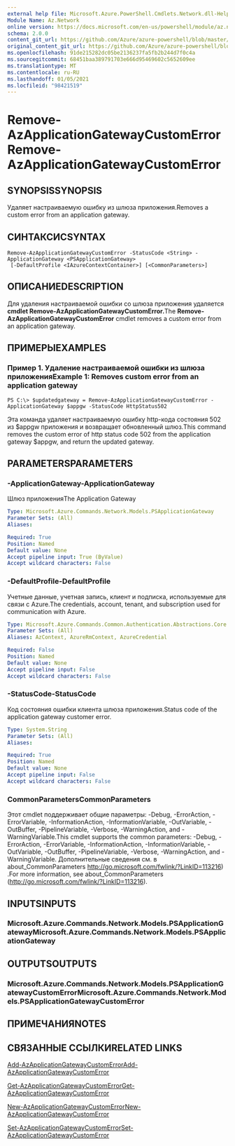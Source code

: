 ```yaml
---
external help file: Microsoft.Azure.PowerShell.Cmdlets.Network.dll-Help.xml
Module Name: Az.Network
online version: https://docs.microsoft.com/en-us/powershell/module/az.network/remove-azapplicationgatewaycustomerror
schema: 2.0.0
content_git_url: https://github.com/Azure/azure-powershell/blob/master/src/Network/Network/help/Remove-AzApplicationGatewayCustomError.md
original_content_git_url: https://github.com/Azure/azure-powershell/blob/master/src/Network/Network/help/Remove-AzApplicationGatewayCustomError.md
ms.openlocfilehash: 91de215282dc05be2136237fa5fb2b244d7f0c4a
ms.sourcegitcommit: 68451baa389791703e666d95469602c5652609ee
ms.translationtype: MT
ms.contentlocale: ru-RU
ms.lasthandoff: 01/05/2021
ms.locfileid: "98421519"
---
```

# <span data-ttu-id="364f6-101">Remove-AzApplicationGatewayCustomError</span><span class="sxs-lookup"><span data-stu-id="364f6-101">Remove-AzApplicationGatewayCustomError</span></span>

## <span data-ttu-id="364f6-102">SYNOPSIS</span><span class="sxs-lookup"><span data-stu-id="364f6-102">SYNOPSIS</span></span>
<span data-ttu-id="364f6-103">Удаляет настраиваемую ошибку из шлюза приложения.</span><span class="sxs-lookup"><span data-stu-id="364f6-103">Removes a custom error from an application gateway.</span></span>

## <span data-ttu-id="364f6-104">СИНТАКСИС</span><span class="sxs-lookup"><span data-stu-id="364f6-104">SYNTAX</span></span>

```
Remove-AzApplicationGatewayCustomError -StatusCode <String> -ApplicationGateway <PSApplicationGateway>
 [-DefaultProfile <IAzureContextContainer>] [<CommonParameters>]
```

## <span data-ttu-id="364f6-105">ОПИСАНИЕ</span><span class="sxs-lookup"><span data-stu-id="364f6-105">DESCRIPTION</span></span>
<span data-ttu-id="364f6-106">Для удаления настраиваемой ошибки со шлюза приложения удаляется **cmdlet Remove-AzApplicationGatewayCustomError.**</span><span class="sxs-lookup"><span data-stu-id="364f6-106">The **Remove-AzApplicationGatewayCustomError** cmdlet removes a custom error from an application gateway.</span></span>

## <span data-ttu-id="364f6-107">ПРИМЕРЫ</span><span class="sxs-lookup"><span data-stu-id="364f6-107">EXAMPLES</span></span>

### <span data-ttu-id="364f6-108">Пример 1. Удаление настраиваемой ошибки из шлюза приложения</span><span class="sxs-lookup"><span data-stu-id="364f6-108">Example 1: Removes custom error from an application gateway</span></span>
```
PS C:\> $updatedgateway = Remove-AzApplicationGatewayCustomError -ApplicationGateway $appgw -StatusCode HttpStatus502
```

<span data-ttu-id="364f6-109">Эта команда удаляет настраиваемую ошибку http-кода состояния 502 из $appgw приложения и возвращает обновленный шлюз.</span><span class="sxs-lookup"><span data-stu-id="364f6-109">This command removes the custom error of http status code 502 from the application gateway $appgw, and return the updated gateway.</span></span>

## <span data-ttu-id="364f6-110">PARAMETERS</span><span class="sxs-lookup"><span data-stu-id="364f6-110">PARAMETERS</span></span>

### <span data-ttu-id="364f6-111">-ApplicationGateway</span><span class="sxs-lookup"><span data-stu-id="364f6-111">-ApplicationGateway</span></span>
<span data-ttu-id="364f6-112">Шлюз приложения</span><span class="sxs-lookup"><span data-stu-id="364f6-112">The Application Gateway</span></span>

```yaml
Type: Microsoft.Azure.Commands.Network.Models.PSApplicationGateway
Parameter Sets: (All)
Aliases:

Required: True
Position: Named
Default value: None
Accept pipeline input: True (ByValue)
Accept wildcard characters: False
```

### <span data-ttu-id="364f6-113">-DefaultProfile</span><span class="sxs-lookup"><span data-stu-id="364f6-113">-DefaultProfile</span></span>
<span data-ttu-id="364f6-114">Учетные данные, учетная запись, клиент и подписка, используемые для связи с Azure.</span><span class="sxs-lookup"><span data-stu-id="364f6-114">The credentials, account, tenant, and subscription used for communication with Azure.</span></span>

```yaml
Type: Microsoft.Azure.Commands.Common.Authentication.Abstractions.Core.IAzureContextContainer
Parameter Sets: (All)
Aliases: AzContext, AzureRmContext, AzureCredential

Required: False
Position: Named
Default value: None
Accept pipeline input: False
Accept wildcard characters: False
```

### <span data-ttu-id="364f6-115">-StatusCode</span><span class="sxs-lookup"><span data-stu-id="364f6-115">-StatusCode</span></span>
<span data-ttu-id="364f6-116">Код состояния ошибки клиента шлюза приложения.</span><span class="sxs-lookup"><span data-stu-id="364f6-116">Status code of the application gateway customer error.</span></span>

```yaml
Type: System.String
Parameter Sets: (All)
Aliases:

Required: True
Position: Named
Default value: None
Accept pipeline input: False
Accept wildcard characters: False
```

### <span data-ttu-id="364f6-117">CommonParameters</span><span class="sxs-lookup"><span data-stu-id="364f6-117">CommonParameters</span></span>
<span data-ttu-id="364f6-118">Этот cmdlet поддерживает общие параметры: -Debug, -ErrorAction, -ErrorVariable, -InformationAction, -InformationVariable, -OutVariable, -OutBuffer, -PipelineVariable, -Verbose, -WarningAction, and -WarningVariable.</span><span class="sxs-lookup"><span data-stu-id="364f6-118">This cmdlet supports the common parameters: -Debug, -ErrorAction, -ErrorVariable, -InformationAction, -InformationVariable, -OutVariable, -OutBuffer, -PipelineVariable, -Verbose, -WarningAction, and -WarningVariable.</span></span> <span data-ttu-id="364f6-119">Дополнительные сведения см. в about_CommonParameters http://go.microsoft.com/fwlink/?LinkID=113216) .</span><span class="sxs-lookup"><span data-stu-id="364f6-119">For more information, see about_CommonParameters (http://go.microsoft.com/fwlink/?LinkID=113216).</span></span>

## <span data-ttu-id="364f6-120">INPUTS</span><span class="sxs-lookup"><span data-stu-id="364f6-120">INPUTS</span></span>

### <span data-ttu-id="364f6-121">Microsoft.Azure.Commands.Network.Models.PSApplicationGateway</span><span class="sxs-lookup"><span data-stu-id="364f6-121">Microsoft.Azure.Commands.Network.Models.PSApplicationGateway</span></span>

## <span data-ttu-id="364f6-122">OUTPUTS</span><span class="sxs-lookup"><span data-stu-id="364f6-122">OUTPUTS</span></span>

### <span data-ttu-id="364f6-123">Microsoft.Azure.Commands.Network.Models.PSApplicationGatewayCustomError</span><span class="sxs-lookup"><span data-stu-id="364f6-123">Microsoft.Azure.Commands.Network.Models.PSApplicationGatewayCustomError</span></span>

## <span data-ttu-id="364f6-124">ПРИМЕЧАНИЯ</span><span class="sxs-lookup"><span data-stu-id="364f6-124">NOTES</span></span>

## <span data-ttu-id="364f6-125">СВЯЗАННЫЕ ССЫЛКИ</span><span class="sxs-lookup"><span data-stu-id="364f6-125">RELATED LINKS</span></span>

[<span data-ttu-id="364f6-126">Add-AzApplicationGatewayCustomError</span><span class="sxs-lookup"><span data-stu-id="364f6-126">Add-AzApplicationGatewayCustomError</span></span>](./Add-AzApplicationGatewayCustomError.md)

[<span data-ttu-id="364f6-127">Get-AzApplicationGatewayCustomError</span><span class="sxs-lookup"><span data-stu-id="364f6-127">Get-AzApplicationGatewayCustomError</span></span>](./Get-AzApplicationGatewayCustomError.md)

[<span data-ttu-id="364f6-128">New-AzApplicationGatewayCustomError</span><span class="sxs-lookup"><span data-stu-id="364f6-128">New-AzApplicationGatewayCustomError</span></span>](./New-AzApplicationGatewayCustomError.md)

[<span data-ttu-id="364f6-129">Set-AzApplicationGatewayCustomError</span><span class="sxs-lookup"><span data-stu-id="364f6-129">Set-AzApplicationGatewayCustomError</span></span>](./Set-AzApplicationGatewayCustomError.md)
